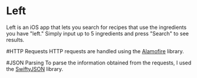# Left
Left is an iOS app that lets you search for recipes that use the ingredients you have "left." Simply input up to 5 ingredients and press 
"Search" to see results.

#HTTP Requests
HTTP requests are handled using the [Alamofire](https://github.com/Alamofire/Alamofire) library.

#JSON Parsing
To parse the information obtained from the requests, I used the [SwiftyJSON](https://github.com/SwiftyJSON/SwiftyJSON) library.
